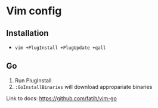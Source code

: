 # Vim config

## Installation

- `vim +PlugInstall +PlugUpdate +qall`

## Go

1. Run PlugInstall
2. `:GoInstallBinaries` will download appropariate binaries

Link to docs: https://github.com/fatih/vim-go

